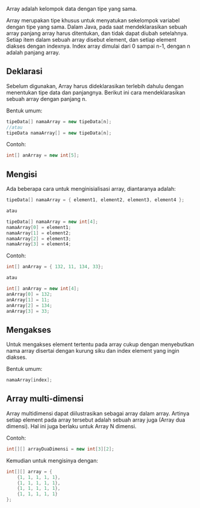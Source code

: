 Array adalah kelompok data dengan tipe yang sama.

Array merupakan tipe khusus untuk menyatukan sekelompok variabel
dengan tipe yang sama. Dalam Java, pada saat mendeklarasikan sebuah array
panjang array harus ditentukan, dan tidak dapat diubah setelahnya. Setiap item
dalam sebuah array disebut element, dan setiap element diakses dengan indexnya.
Index array dimulai dari 0 sampai n-1, dengan n adalah panjang array.

## Deklarasi
Sebelum digunakan, Array harus dideklarasikan terlebih dahulu dengan
menentukan tipe data dan panjangnya. Berikut ini cara mendeklarasikan sebuah
array dengan panjang n.

Bentuk umum:

```java
tipeData[] namaArray = new tipeData[n];
//atau
tipeData namaArray[] = new tipeData[n];
```

Contoh:

```java
int[] anArray = new int[5];
```

## Mengisi

Ada beberapa cara untuk menginisialisasi array, diantaranya adalah:

```java
tipeData[] namaArray = { element1, element2, element3, element4 };

atau 

tipeData[] namaArray = new int[4];
namaArray[0] = element1;
namaArray[1] = element2;
namaArray[2] = element3;
namaArray[3] = element4;
```

Contoh:

```java
int[] anArray = { 132, 11, 134, 33};

atau

int[] anArray = new int[4];
anArray[0] = 132;
anArray[1] = 11;
anArray[2] = 134;
anArray[3] = 33;
```

## Mengakses

Untuk mengakses element tertentu pada array cukup dengan menyebutkan nama array
disertai dengan kurung siku dan index element yang ingin diakses.

Bentuk umum:

```java
namaArray[index];
```

## Array multi-dimensi

Array multidimensi dapat diilustrasikan sebagai array dalam array. Artinya
setiap element pada array tersebut adalah sebuah array juga (Array dua dimensi).
Hal ini juga berlaku untuk Array N dimensi. 

Contoh:

```java
int[][] arrayDuaDimensi = new int[3][2];
```

Kemudian untuk mengisinya dengan:

```java
int[][] array = {
    {1, 1, 1, 1, 1},
    {1, 1, 1, 1, 1},
    {1, 1, 1, 1, 1},
    {1, 1, 1, 1, 1}
};
```